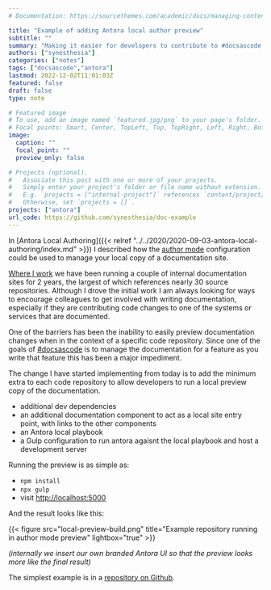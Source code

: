```yaml
---
# Documentation: https://sourcethemes.com/academic/docs/managing-content/

title: "Example of adding Antora local author preview"
subtitle: ""
summary: "Making it easier for developers to contribute to #docsascode by adding Antora local preview tools to code repos"
authors: ["synesthesia"]
categories: ["notes"]
tags: ["docsascode","antora"]
lastmod: 2022-12-02T11:01:03Z
featured: false
draft: false
type: note

# Featured image
# To use, add an image named `featured.jpg/png` to your page's folder.
# Focal points: Smart, Center, TopLeft, Top, TopRight, Left, Right, BottomLeft, Bottom, BottomRight.
image:
  caption: ""
  focal_point: ""
  preview_only: false

# Projects (optional).
#   Associate this post with one or more of your projects.
#   Simply enter your project's folder or file name without extension.
#   E.g. `projects = ["internal-project"]` references `content/project/deep-learning/index.md`.
#   Otherwise, set `projects = []`.
projects: ["antora"]
url_code: https://github.com/synesthesia/doc-example
---
```

In [Antora Local Authoring]({{< relref "../../2020/2020-09-03-antora-local-authoring/index.md" >}}) I described how the [author mode](https://docs.antora.org/antora/latest/playbook/author-mode/) configuration could be used to manage your local copy of a documentation site.

[Where I work](/#section-experience) we have been running a couple of internal documentation sites for 2 years, the largest of which references nearly 30 source repositories. Although I drove the initial work I am always looking for ways to encourage colleagues to get involved with writing documentation, especially if they are contributing code changes to one of the systems or services that are documented.

One of the barriers has been the inability to easily preview documentation changes when in the context of a specific code repository. Since one of the goals of [#docsascode](/tag/docsascode/) is to manage the documentation for a feature as you write that feature this has been a major impediment.

The change I have started implementing from today is to add the minimum extra to each code repository to allow developers to run a local preview copy of the documentation.

- additional dev dependencies
- an additional documentation component to act as a local site entry point, with links to the other components
- an Antora local playbook
- a Gulp configuration to run antora agaisnt the local playbook and host a development server

Running the preview is as simple as:

- `npm install`
- `npx gulp`
- visit [http://localhost:5000](http://localhost:5000)

And the result looks like this:

{{< figure src="local-preview-build.png" title="Example repository running in author mode preview" lightbox="true" >}}

*(internally we insert our own branded Antora UI so that the preview looks more like the final result)*

The simplest example is in a [repository on Github](https://github.com/synesthesia/doc-example).
